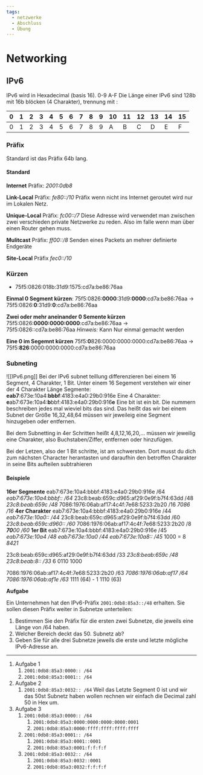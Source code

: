 ```yaml
---
tags:
  - netzwerke
  - Abschluss
  - Übung
---
```


# Networking
## IPv6
IPv6 wird in Hexadecimal (basis 16). 0-9 A-F
Die Länge einer IPv6 sind 128b mit 16b blöcken (4 Charakter), trennung mit :

| 0   | 1   | 2   | 3   | 4   | 5   | 6   | 7   | 8   | 9   | 10  | 11  | 12  | 13  | 14  | 15  |
| --- | --- | --- | --- | --- | --- | --- | --- | --- | --- | --- | --- | --- | --- | --- | --- |
| 0   | 1   | 2   | 3   | 4   | 5   | 6   | 7   | 8   | 9   | A   | B   | C   | D   | E   | F   |
### Präfix
Standard ist das Präfix 64b lang.
#### Standard
**Internet**
Präfix: *2001:0db8*

**Link-Local**
Präfix: *fe80::/10*
Präfix wenn nicht ins Internet geroutet wird nur im Lokalen Netz.

**Unique-Local**
Präfix: *fc00::/7*
Diese Adresse wird verwendet man zwischen zwei verschieden private Netzwerke zu reden. Also im falle wenn man über einen Router gehen muss.

**Mulitcast**
Präfix: *ff00::/8*
Senden eines Packets an mehrer definierte Endgeräte

**Site-Local**
Präfix *fec0::/10*
### Kürzen
- 75f5:0826:018b:31d9:1575:cd7a:be86:76aa

**Einmal 0 Segment kürzen**: 
75f5:0826:**0000**:31d9:**0000**:cd7a:be86:76aa
-> 75f5:0826:**0**:31d9:**0**:cd7a:be86:76aa

**Zwei oder mehr aneinander 0 Semente kürzen**
75f5:0826:**0000:0000:0000**:cd7a:be86:76aa
-> 75f5:0826::cd7a:be86:76aa
*Hinweis:* Kann Nur einmal gemacht werden

**Eine 0 im Segemnt kürzen**
75f5:**0**826:0000:0000:0000:cd7a:be86:76aa
-> 75f5:**826**:0000:0000:0000:cd7a:be86:76aa

### Subneting
![[IPv6.png]]
Bei der IPv6 subnet teillung differenzieren bei einem 16 Segment, 4 Charakter, 1 Bit.
Unter einem 16 Segement verstehen wir einer der 4 Charakter Länge Segmente:
	**eab7**:673e:10a4:**bbbf**:4183:e4a0:29b0:916e
Eine 4 Charakter:
	**e**ab7:673e:10a4:**b**bbf:4183:e4a0:29b0:916**e**
Eine bit ist ein bit.
Die nummern beschreiben jedes mal wieviel bits das sind.
Das heißt das wir bei einem Subnet der Größe 16,32,48,64 müssen wir jeweileig eine Segment hinzugeben oder entfernen.

Bei dem Subnetting in 4er Schritten heißt 4,8,12,16,20,... müssen wir jeweilig eine Charakter, also Buchstaben/Ziffer, entfernen oder hinzufügen.

Bei der Letzen, also der 1 Bit schritte, ist am schwersten. Dort musst du dich zum nächsten Character herantasten und daraufhin den betroffen Charakter in seine Bits aufteilen subtrahieren

#### Beispiele
**16er Segmente**
eab7:673e:10a4:bbbf:4183:e4a0:29b0:916e /64
*eab7:673e:10a4:bbbf:: /64*
23c8:beab:659c:d965:af29:0e9f:b7f4:63dd /48
*23c8:beab:659c /48*
7086:1976:06ab:af17:4c4f:7e68:5233:2b20 /16
*7086 /16*
**4er Charakter**
eab7:673e:10a4:bbbf:4183:e4a0:29b0:916e /44
*eab7:673e:10a0:: /44*
23c8:beab:659c:d965:af29:0e9f:b7f4:63dd /60
*23c8:beab:659c:d960:: /60*
7086:1976:06ab:af17:4c4f:7e68:5233:2b20 /8
***70**00 /60*
**1er Bit**
eab7:673e:10a4:bbbf:4183:e4a0:29b0:916e /45
*eab7:673e:10a4 /48*
*eab7:673e:10a0 /44*
*eab7:673e:10a8:: /45*
1000 = 8
*8421*

23c8:beab:659c:d965:af29:0e9f:b7f4:63dd /33
*23c8:beab:659c /48*
*23c8:beab:8:: /33*
6
0110
1000

7086:1976:06ab:af17:4c4f:7e68:5233:2b20 /63
*7086:1976:06ab:af17 /64*
*7086:1976:06ab:af1e /63*
1111 (64) - 1
1110  (63)




**Aufgabe**

Ein Unternehmen hat den IPv6-Präfix `2001:0db8:85a3::/48` erhalten. Sie sollen diesen Präfix weiter in Subnetze unterteilen:

1. Bestimmen Sie den Präfix für die ersten zwei Subnetze, die jeweils eine Länge von /64 haben.
2. Welcher Bereich deckt das 50. Subnetz ab?
3. Geben Sie für alle drei Subnetze jeweils die erste und letzte mögliche IPv6-Adresse an.

---
1. Aufgabe 1
	1. `2001:0db8:85a3:0000:: /64`
	2. `2001:0db8:85a3:0001:: /64`
2. Aufgabe 2
	1. `2001:0db8:85a3:0032:: /64` 
	   Weil das Letzte Segment 0 ist und wir das 50st Subnetz haben wollen rechnen wir einfach die Decimal zahl 50 in Hex um.
3. Aufgabe 3
	1. `2001:0db8:85a3:0000:: /64`
		1. `2001:0db8:85a3:0000:0000:0000:0000:0001`
		2. `2001:0db8:85a3:0000:ffff:ffff:ffff:ffff`
	2. `2001:0db8:85a3:0001:: /64`
		1. `2001:0db8:85a3:0001::0001`
		2. `2001:0db8:85a3:0001:f:f:f:f`
	3. `2001:0db8:85a3:0032:: /64`
		1. `2001:0db8:85a3:0032::0001`
		2. `2001:0db8:85a3:0032:f:f:f:f`


